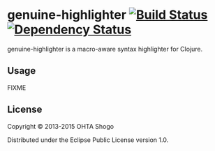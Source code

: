 # genuine-highlighter [![Build Status](https://travis-ci.org/athos/genuine-highlighter.png)](https://travis-ci.org/athos/genuine-highlighter) [![Dependency Status](https://www.versioneye.com/user/projects/541165a89e1622edd30000d6/badge.svg?style=flat)](https://www.versioneye.com/user/projects/541165a89e1622edd30000d6)

genuine-highlighter is a macro-aware syntax highlighter for Clojure.

## Usage

FIXME

## License

Copyright © 2013-2015 OHTA Shogo

Distributed under the Eclipse Public License version 1.0.

